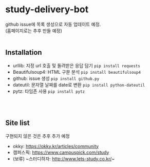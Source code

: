 # study-delivery-bot
github issue에 목록 생성으로 자동 업데이트 예정.<br>
(홈페이지로는 추후 만들 예정)<br><br>

## Installation
* urllib: 지정 url 호출 및 돌려받은 응답 담기
  ```pip install requests```
* Beautifulsoup4: HTML 구문 분석
  ```pip install beautifulsoup4```
* github: issue 생성
  ```pip install github.py```
* dateutil: 문자열 날짜를 date로 변환
  ```pip install python-dateutil```
* pytz: 타임존 사용
  ```pip install pytz```
  
<br><br>

## Site list
구현되지 않은 것은 추후 추가 예정
* okky: https://okky.kr/articles/community
* 캠퍼스픽: https://www.campuspick.com/study
* (보류) ~스터디하자: http://www.lets-study.co.kr/~